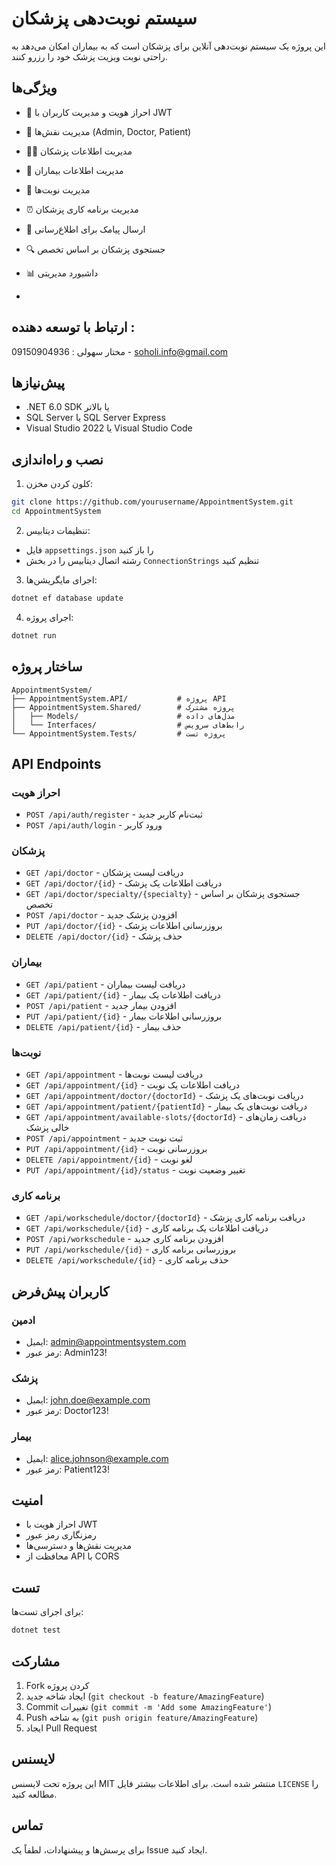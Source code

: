 # سیستم نوبت‌دهی پزشکان

این پروژه یک سیستم نوبت‌دهی آنلاین برای پزشکان است که به بیماران امکان می‌دهد به راحتی نوبت ویزیت پزشک خود را رزرو کنند.

## ویژگی‌ها

- 🔐 احراز هویت و مدیریت کاربران با JWT
- 👥 مدیریت نقش‌ها (Admin, Doctor, Patient)
- 👨‍⚕️ مدیریت اطلاعات پزشکان
- 👤 مدیریت اطلاعات بیماران
- 📅 مدیریت نوبت‌ها
- ⏰ مدیریت برنامه کاری پزشکان
- 📱 ارسال پیامک برای اطلاع‌رسانی
- 🔍 جستجوی پزشکان بر اساس تخصص
- 📊 داشبورد مدیریتی

- 
## ارتباط با توسعه دهنده : 
مختار سهولی : 09150904936 - soholi.info@gmail.com


## پیش‌نیازها

- .NET 6.0 SDK یا بالاتر
- SQL Server یا SQL Server Express
- Visual Studio 2022 یا Visual Studio Code

## نصب و راه‌اندازی

1. کلون کردن مخزن:
```bash
git clone https://github.com/yourusername/AppointmentSystem.git
cd AppointmentSystem
```

2. تنظیمات دیتابیس:
- فایل `appsettings.json` را باز کنید
- رشته اتصال دیتابیس را در بخش `ConnectionStrings` تنظیم کنید

3. اجرای مایگریشن‌ها:
```bash
dotnet ef database update
```

4. اجرای پروژه:
```bash
dotnet run
```

## ساختار پروژه

```
AppointmentSystem/
├── AppointmentSystem.API/           # پروژه API
├── AppointmentSystem.Shared/        # پروژه مشترک
│   ├── Models/                      # مدل‌های داده
│   └── Interfaces/                  # رابط‌های سرویس
└── AppointmentSystem.Tests/         # پروژه تست
```

## API Endpoints

### احراز هویت
- `POST /api/auth/register` - ثبت‌نام کاربر جدید
- `POST /api/auth/login` - ورود کاربر

### پزشکان
- `GET /api/doctor` - دریافت لیست پزشکان
- `GET /api/doctor/{id}` - دریافت اطلاعات یک پزشک
- `GET /api/doctor/specialty/{specialty}` - جستجوی پزشکان بر اساس تخصص
- `POST /api/doctor` - افزودن پزشک جدید
- `PUT /api/doctor/{id}` - بروزرسانی اطلاعات پزشک
- `DELETE /api/doctor/{id}` - حذف پزشک

### بیماران
- `GET /api/patient` - دریافت لیست بیماران
- `GET /api/patient/{id}` - دریافت اطلاعات یک بیمار
- `POST /api/patient` - افزودن بیمار جدید
- `PUT /api/patient/{id}` - بروزرسانی اطلاعات بیمار
- `DELETE /api/patient/{id}` - حذف بیمار

### نوبت‌ها
- `GET /api/appointment` - دریافت لیست نوبت‌ها
- `GET /api/appointment/{id}` - دریافت اطلاعات یک نوبت
- `GET /api/appointment/doctor/{doctorId}` - دریافت نوبت‌های یک پزشک
- `GET /api/appointment/patient/{patientId}` - دریافت نوبت‌های یک بیمار
- `GET /api/appointment/available-slots/{doctorId}` - دریافت زمان‌های خالی پزشک
- `POST /api/appointment` - ثبت نوبت جدید
- `PUT /api/appointment/{id}` - بروزرسانی نوبت
- `DELETE /api/appointment/{id}` - لغو نوبت
- `PUT /api/appointment/{id}/status` - تغییر وضعیت نوبت

### برنامه کاری
- `GET /api/workschedule/doctor/{doctorId}` - دریافت برنامه کاری پزشک
- `GET /api/workschedule/{id}` - دریافت اطلاعات یک برنامه کاری
- `POST /api/workschedule` - افزودن برنامه کاری جدید
- `PUT /api/workschedule/{id}` - بروزرسانی برنامه کاری
- `DELETE /api/workschedule/{id}` - حذف برنامه کاری

## کاربران پیش‌فرض

### ادمین
- ایمیل: admin@appointmentsystem.com
- رمز عبور: Admin123!

### پزشک
- ایمیل: john.doe@example.com
- رمز عبور: Doctor123!

### بیمار
- ایمیل: alice.johnson@example.com
- رمز عبور: Patient123!

## امنیت

- احراز هویت با JWT
- رمزنگاری رمز عبور
- مدیریت نقش‌ها و دسترسی‌ها
- محافظت از API با CORS

## تست

برای اجرای تست‌ها:
```bash
dotnet test
```

## مشارکت

1. Fork کردن پروژه
2. ایجاد شاخه جدید (`git checkout -b feature/AmazingFeature`)
3. Commit تغییرات (`git commit -m 'Add some AmazingFeature'`)
4. Push به شاخه (`git push origin feature/AmazingFeature`)
5. ایجاد Pull Request

## لایسنس

این پروژه تحت لایسنس MIT منتشر شده است. برای اطلاعات بیشتر فایل `LICENSE` را مطالعه کنید.

## تماس

برای پرسش‌ها و پیشنهادات، لطفاً یک Issue ایجاد کنید. 
